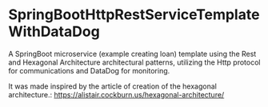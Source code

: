 # SpringBootHttpRestServiceTemplateWithDataDog

A SpringBoot microservice (example creating loan) template using the Rest and Hexagonal Architecture architectural patterns, utilizing the Http protocol for communications and DataDog for monitoring.

It was made inspired by the article of creation of the hexagonal architecture.: https://alistair.cockburn.us/hexagonal-architecture/
